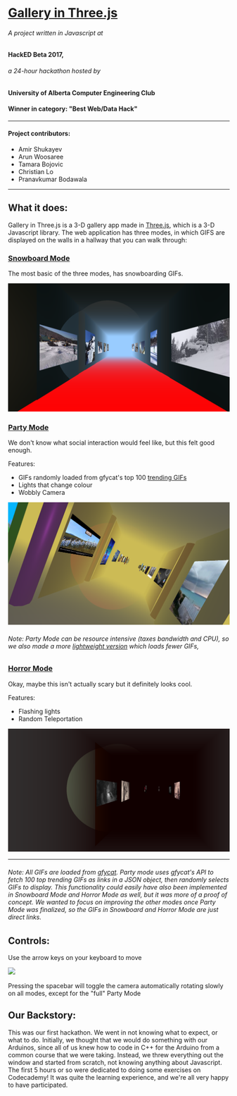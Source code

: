 # [Gallery in Three.js](https://arunscape.github.io/Gallery-In-Three.js-HackED-Beta-2017/)
###### A project written in Javascript at
#### HackED Beta 2017,
###### a 24-hour hackathon hosted by
#### University of Alberta Computer Engineering Club

#### Winner in category: "Best Web/Data Hack"

---
#### Project contributors:
* Amir Shukayev
* Arun Woosaree
* Tamara Bojovic
* Christian Lo
* Pranavkumar Bodawala  
---

## What it does:
Gallery in Three.js is a 3-D gallery app made in  [Three.js](https://threejs.org/), which is a 3-D Javascript library. The web application has three modes, in which GIFS are displayed on the walls in a hallway that you can walk through:

### [Snowboard Mode](https://arunscape.github.io/Gallery-In-Three.js-HackED-Beta-2017/snowboard.html)
The most basic of the three modes, has snowboarding GIFs.

![preview of Snowboard Mode](https://raw.githubusercontent.com/Arunscape/Gallery-In-Three.js-HackED-Beta-2017/new_master/images/snowboardmode.PNG)

### [Party Mode](https://raw.githubusercontent.com/Arunscape/Gallery-In-Three.js-HackED-Beta-2017/new_master/images/partymode.PNG)
We don't know what social interaction would feel like, but this felt good enough.

Features:
- GIFs randomly loaded from gfycat's top 100 [trending GIFs](https://gfycat.com/gifs/tag/Trending)
- Lights that change colour
- Wobbly Camera

![preview of Party Mode](https://raw.githubusercontent.com/Arunscape/Gallery-In-Three.js-HackED-Beta-2017/new_master/images/partymode.PNG)

###### Note: Party Mode can be resource intensive (taxes bandwidth and CPU), so we also made a more [lightweight version](https://arunscape.github.io/Gallery-In-Three.js-HackED-Beta-2017/partySmall.html) which loads fewer GIFs,

### [Horror Mode](https://raw.githubusercontent.com/Arunscape/Gallery-In-Three.js-HackED-Beta-2017/new_master/images/horrormode.PNG)
Okay, maybe this isn't actually scary but it definitely looks cool.

Features:
- Flashing lights
- Random Teleportation

![preview of Horror Mode](https://raw.githubusercontent.com/Arunscape/Gallery-In-Three.js-HackED-Beta-2017/new_master/images/horrormode.PNG)

 ---
 ###### Note: All GIFs are loaded from [gfycat](https://gfycat.com/). Party mode uses gfycat's API to fetch 100 top trending GIFs as links in a JSON object, then randomly selects GIFs to display. This functionality could easily have also been implemented in Snowboard Mode and Horror Mode as well, but it was more of a proof of concept. We wanted to focus on improving the other modes once Party Mode was finalized, so the GIFs in Snowboard and Horror Mode are just direct links.

## Controls:
Use the arrow keys on your keyboard to move

 <img src="/https://raw.githubusercontent.com/Arunscape/Gallery-In-Three.js-HackED-Beta-2017/new_master/images/arrowkeys.png" width="200">

Pressing the spacebar will toggle the camera automatically rotating slowly on all modes, except for the "full" Party Mode


## Our Backstory:

This was our first hackathon. We went in not knowing what to expect, or what to do. Initially, we thought that we would do something with our Arduinos, since all of us knew how to code in C++ for the Arduino from a common course that we were taking. Instead, we threw everything out the window and started from scratch, not knowing anything about Javascript. The first 5 hours or so were dedicated to doing some exercises on Codecademy! It was quite the learning experience, and we're all very happy to have participated.
